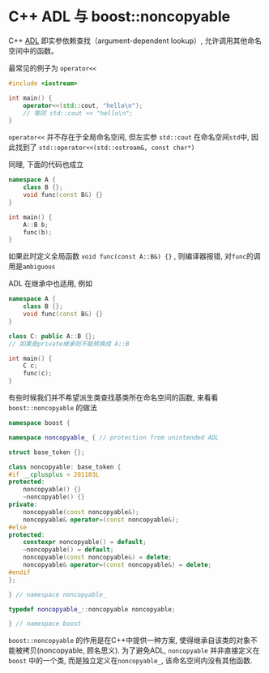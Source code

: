 # C++ ADL 与 boost::noncopyable

C++ [ADL](https://zh.cppreference.com/w/cpp/language/adl) 即实参依赖查找（argument-dependent lookup）, 允许调用其他命名空间中的函数。

最常见的例子为 `operator<<`

```cpp
#include <iostream>

int main() {
    operator<<(std::cout, "hello\n");
    // 等同 std::cout << "hello\n";
}
```

`operator<<` 并不存在于全局命名空间, 但左实参 `std::cout` 在命名空间`std`中, 因此找到了
`std::operator<<(std::ostream&, const char*)`

同理, 下面的代码也成立

```cpp
namespace A {
    class B {};
    void func(const B&) {}
}

int main() {
    A::B b;
    func(b);
}
```

如果此时定义全局函数 `void func(const A::B&) {}` , 则编译器报错, 对`func`的调用是`ambiguous`

ADL 在继承中也适用, 例如

```cpp
namespace A {
    class B {};
    void func(const B&) {}
}

class C: public A::B {};
// 如果是private继承则不能转换成 A::B

int main() {
    C c;
    func(c);
}
```

有些时候我们并不希望派生类查找基类所在命名空间的函数, 来看看 `boost::noncopyable` 的做法

```cpp
namespace boost {

namespace noncopyable_ { // protection from unintended ADL

struct base_token {};

class noncopyable: base_token {
#if __cplusplus < 201103L
protected:
    noncopyable() {}
    ~noncopyable() {}
private:
    noncopyable(const noncopyable&);
    noncopyable& operator=(const noncopyable&);
#else
protected:
    constexpr noncopyable() = default;
    ~noncopyable() = default;
    noncopyable(const noncopyable&) = delete;
    noncopyable& operator=(const noncopyable&) = delete;
#endif
};

} // namespace noncopyable_

typedef noncopyable_::noncopyable noncopyable;

} // namespace boost
```

`boost::noncopyable` 的作用是在C++中提供一种方案, 使得继承自该类的对象不能被拷贝(noncopyable, 顾名思义).
为了避免ADL, `noncopyable` 并非直接定义在 `boost` 中的一个类, 而是独立定义在`noncopyable_`, 该命名空间内没有其他函数.
